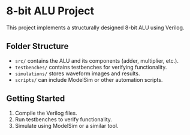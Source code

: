 # 8-bit ALU Project
This project implements a structurally designed 8-bit ALU using Verilog.

## Folder Structure
- `src/` contains the ALU and its components (adder, multiplier, etc.).
- `testbenches/` contains testbenches for verifying functionality.
- `simulations/` stores waveform images and results.
- `scripts/` can include ModelSim or other automation scripts.

## Getting Started
1. Compile the Verilog files.
2. Run testbenches to verify functionality.
3. Simulate using ModelSim or a similar tool.

